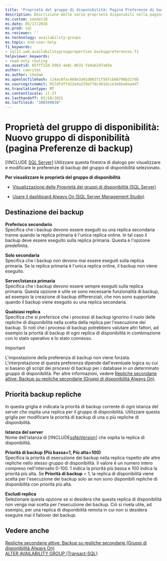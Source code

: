 ```yaml
---
title: 'Proprietà del gruppo di disponibilità: Pagina Preferenze di backup'
description: Descrizione delle varie proprietà disponibili nella pagina "Preferenze di backup" della procedura guidata "Nuovo gruppo di disponibilità" in SQL Server Management Studio.
ms.custom: seodec18
ms.date: 05/17/2016
ms.prod: sql
ms.reviewer: ''
ms.technology: availability-groups
ms.topic: end-user-help
f1_keywords:
- sql13.swb.availabilitygroupproperties.backuppreferences.f1
helpviewer_keywords:
- read-only routing
ms.assetid: 65fff22d-5963-4a8c-8b31-fe9ab247a03e
author: cawrites
ms.author: chadam
ms.openlocfilehash: c24ac8fac48de3a01d86371f56fcb86796b317db
ms.sourcegitcommit: 917df4ffd22e4a229af7dc481dcce3ebba0aa4d7
ms.translationtype: MT
ms.contentlocale: it-IT
ms.lasthandoff: 02/10/2021
ms.locfileid: "100340838"
---
```

# <a name="availability-group-properties-new-availability-group-backup-preferences-page"></a>Proprietà del gruppo di disponibilità: Nuovo gruppo di disponibilità (pagina Preferenze di backup)
[!INCLUDE [SQL Server](../../../includes/applies-to-version/sqlserver.md)]
  Utilizzare questa finestra di dialogo per visualizzare e modificare le preferenze di backup del gruppo di disponibilità selezionato.  
  
 **Per visualizzare le proprietà del gruppo di disponibilità**  
  
-   [Visualizzazione delle Proprietà dei gruppi di disponibilità &#40;SQL Server&#41;](../../../database-engine/availability-groups/windows/view-availability-group-properties-sql-server.md)  
  
-   [Usare il dashboard Always On &#40;SQL Server Management Studio&#41;](~/database-engine/availability-groups/windows/use-the-always-on-dashboard-sql-server-management-studio.md)  
  
## <a name="where-should-backups-occur"></a>Destinazione dei backup  
 **Preferisco secondario**  
 Specifica che i backup devono essere eseguiti su una replica secondaria tranne quando la replica primaria è l'unica replica online. In tal caso il backup deve essere eseguito sulla replica primaria. Questa è l'opzione predefinita.  
  
 **Solo secondaria**  
 Specifica che i backup non devono mai essere eseguiti sulla replica primaria. Se la replica primaria è l'unica replica online, il backup non viene eseguito.  
  
 **Server/istanza primaria**  
 Specifica che i backup devono essere sempre eseguiti sulla replica primaria. Questa opzione è utile se sono necessarie funzionalità di backup, ad esempio la creazione di backup differenziali, che non sono supportate quando il backup viene eseguito su una replica secondaria.  
  
 **Qualsiasi replica**  
 Specifica che si preferisce che i processi di backup ignorino il ruolo delle repliche di disponibilità nella scelta della replica per l'esecuzione dei backup. Si noti che i processi di backup potrebbero valutare altri fattori, ad esempio la priorità di backup di ogni replica di disponibilità in combinazione con lo stato operativo e lo stato connesso.  
  
> [!IMPORTANT]  
>  L'impostazione della preferenza di backup non viene forzata. L'interpretazione di questa preferenza dipende dall'eventuale logica su cui si basano gli script dei processi di backup per i database in un determinato gruppo di disponibilità. Per altre informazioni, vedere [Repliche secondarie attive: Backup su repliche secondarie &#40;Gruppi di disponibilità Always On&#41;](active-secondaries-backup-on-secondary-replicas-always-on-availability-groups.md).  
  
## <a name="replica-backup-priorities"></a>Priorità backup repliche  
 In questa griglia è indicata la priorità di backup corrente di ogni istanza del server che ospita una replica per il gruppo di disponibilità. Utilizzare questa griglia per modificare la priorità di backup di una o più repliche di disponibilità.  
  
 **Istanza del server**  
 Nome dell'istanza di [!INCLUDE[ssNoVersion](../../../includes/ssnoversion-md.md)] che ospita la replica di disponibilità.  
  
 **Priorità di backup (Più bassa=1, Più alta=100)**  
 Specifica la priorità di esecuzione dei backup nella replica rispetto alle altre repliche nello stesso gruppo di disponibilità. Il valore è un numero intero compreso nell'intervallo 0-100. 1 indica la priorità più bassa e 100 indica la priorità più alta. Se **Priorità di backup** = 1, la replica di disponibilità viene scelta per l'esecuzione dei backup solo se non sono disponibili repliche di disponibilità con priorità più alta.  
  
 **Escludi replica**  
 Selezionare questa opzione se si desidera che questa replica di disponibilità non venga mai scelta per l'esecuzione dei backup. Ciò si rivela utile, ad esempio, per una replica di disponibilità remota in cui non si desidera eseguire mai il failover dei backup.  
  
## <a name="see-also"></a>Vedere anche  
 [Repliche secondarie attive: Backup su repliche secondarie &#40;Gruppi di disponibilità Always On&#41;](active-secondaries-backup-on-secondary-replicas-always-on-availability-groups.md)   
 [ALTER AVAILABILITY GROUP &#40;Transact-SQL&#41;](../../../t-sql/statements/alter-availability-group-transact-sql.md)  
  
  

